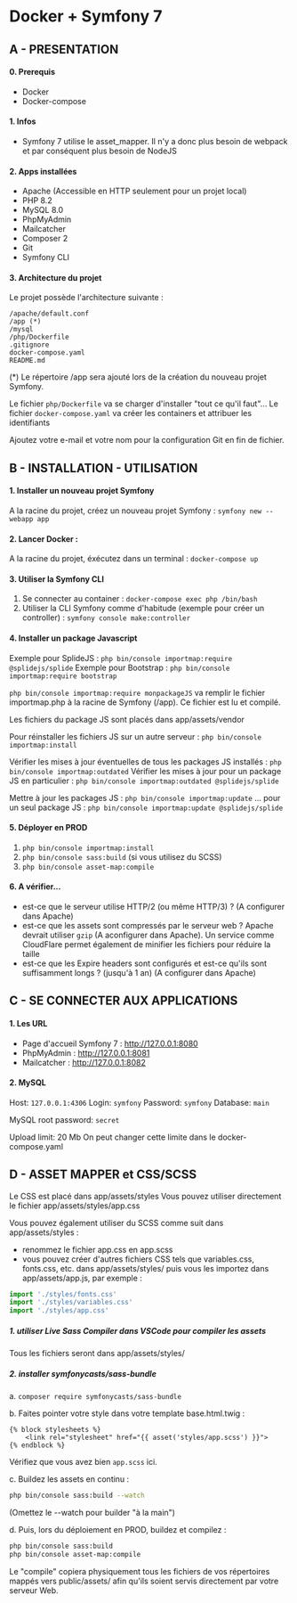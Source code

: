 # Docker + Symfony 7

## A - PRESENTATION
#### 0. Prerequis
- Docker
- Docker-compose

#### 1. Infos
- Symfony 7 utilise le asset_mapper. Il n'y a donc plus besoin de webpack et par conséquent plus besoin de NodeJS

#### 2. Apps installées
- Apache (Accessible en HTTP seulement pour un projet local)
- PHP 8.2
- MySQL 8.0
- PhpMyAdmin
- Mailcatcher
- Composer 2
- Git
- Symfony CLI

#### 3. Architecture du projet
Le projet possède l'architecture suivante :
```
/apache/default.conf
/app (*)
/mysql
/php/Dockerfile
.gitignore
docker-compose.yaml
README.md
```
(*) Le répertoire /app sera ajouté lors de la création du nouveau projet Symfony.

Le fichier `php/Dockerfile` va se charger d'installer "tout ce qu'il faut"...
Le fichier `docker-compose.yaml` va créer les containers et attribuer les identifiants

Ajoutez votre e-mail et votre nom pour la configuration Git en fin de fichier.


## B - INSTALLATION - UTILISATION

#### 1. Installer un nouveau projet Symfony
A la racine du projet, créez un nouveau projet Symfony :
`symfony new --webapp app`

#### 2. Lancer Docker :
A la racine du projet, éxécutez dans un terminal :
`docker-compose up`

#### 3. Utiliser la Symfony CLI
1. Se connecter au container : 
`docker-compose exec php /bin/bash`
2. Utiliser la CLI Symfony comme d'habitude (exemple pour créer un controller) : 
`symfony console make:controller`

#### 4. Installer un package Javascript
Exemple pour SplideJS :
`php bin/console importmap:require @splidejs/splide`
Exemple pour Bootstrap :
`php bin/console importmap:require bootstrap`

`php bin/console importmap:require monpackageJS` va remplir le fichier importmap.php à la racine de Symfony (/app).
Ce fichier est lu et compilé.

Les fichiers du package JS sont placés dans app/assets/vendor

Pour réinstaller les fichiers JS sur un autre serveur : `php bin/console importmap:install`

Vérifier les mises à jour éventuelles de tous les packages JS installés : `php bin/console importmap:outdated`
Vérifier les mises à jour pour un package JS en particulier : `php bin/console importmap:outdated @splidejs/splide`

Mettre à jour les packages JS : `php bin/console importmap:update`
... pour un seul package JS : `php bin/console importmap:update @splidejs/splide`

#### 5. Déployer en PROD
1. `php bin/console importmap:install`
2. `php bin/console sass:build` (si vous utilisez du SCSS)
3. `php bin/console asset-map:compile`

#### 6. A vérifier...
- est-ce que le serveur utilise HTTP/2 (ou même HTTP/3) ? (A configurer dans Apache)
- est-ce que les assets sont compressés par le serveur web ? Apache devrait utiliser `gzip` (A aconfigurer dans Apache). Un service comme CloudFlare permet également de minifier les fichiers pour réduire la taille 
- est-ce que les Expire headers sont configurés et est-ce qu'ils sont suffisamment longs ? (jusqu'à 1 an) (A configurer dans Apache)


## C - SE CONNECTER AUX APPLICATIONS

#### 1. Les URL
* Page d'accueil Symfony 7 : http://127.0.0.1:8080
* PhpMyAdmin : http://127.0.0.1:8081
* Mailcatcher : http://127.0.0.1:8082

#### 2. MySQL
Host: `127.0.0.1:4306`
Login: `symfony`
Password: `symfony`
Database: `main`

MySQL root password: `secret`

Upload limit: 20 Mb
On peut changer cette limite dans le docker-compose.yaml


## D - ASSET MAPPER et CSS/SCSS
Le CSS est placé dans app/assets/styles
Vous pouvez utiliser directement le fichier app/assets/styles/app.css

Vous pouvez également utiliser du SCSS comme suit dans app/assets/styles :
* renommez le fichier app.css en app.scss
* vous pouvez créer d'autres fichiers CSS tels que variables.css, fonts.css, etc. dans app/assets/styles/ puis vous les importez dans app/assets/app.js, par exemple :
```javascript
import './styles/fonts.css'
import './styles/variables.css'
import './styles/app.css'
```

##### 1. utiliser Live Sass Compiler dans VSCode pour compiler les assets
Tous les fichiers seront dans app/assets/styles/
  
##### 2. installer symfonycasts/sass-bundle
a. `composer require symfonycasts/sass-bundle`

b. Faites pointer votre style dans votre template base.html.twig :
```twig
{% block stylesheets %}
    <link rel="stylesheet" href="{{ asset('styles/app.scss') }}">
{% endblock %}
```
Vérifiez que vous avez bien `app.scss` ici.

c. Buildez les assets en continu :
```bash
php bin/console sass:build --watch
```
(Omettez le --watch pour builder "à la main")

d. Puis, lors du déploiement en PROD, buildez et compilez :
```bash
php bin/console sass:build
php bin/console asset-map:compile
```
Le "compile" copiera physiquement tous les fichiers de vos répertoires mappés vers public/assets/ afin qu'ils soient servis directement par votre serveur Web.
